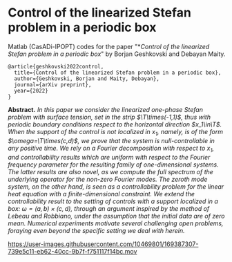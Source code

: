 # Control of the linearized Stefan problem in a periodic box

Matlab (CasADi-IPOPT) codes for the paper "**Control of the linearized Stefan problem in a periodic box*" by Borjan Geshkovski and Debayan Maity. 

```
@article{geshkovski2022control,
  title={Control of the linearized Stefan problem in a periodic box},
  author={Geshkovski, Borjan and Maity, Debayan},
  journal={arXiv preprint},
  year={2022}
}
```

**Abstract.** *In this paper we consider the linearized one-phase Stefan problem with surface tension, set in the strip $\T\times(-1,1)$, thus with periodic boundary conditions respect to the horizontal direction $x_1\in\T$.  
When the support of the control is not localized in $x_1$, namely, is of the form $\omega=\T\times(c,d)$, we prove that the system is null-controllable in any positive time. We rely on a Fourier decomposition with respect to $x_1$, and controllability results which are uniform with respect to the Fourier frequency parameter for the resulting family of one-dimensional systems. The latter results are also novel, as we compute the full spectrum of the underlying operator for the non-zero Fourier modes. The zeroth mode system, on the other hand, is seen as a controllability problem for the linear heat equation with a finite-dimensional constraint. We extend the controllability result to the setting of controls with a support localized in a box: $\omega=(a,b)\times(c,d)$, through an argument inspired by the method of Lebeau and Robbiano, under the assumption that the initial data are of zero mean. Numerical experiments motivate several challenging open problems, foraying even beyond the specific setting we deal with herein.*

https://user-images.githubusercontent.com/10469801/169387307-739e5c11-eb62-40cc-9b7f-f751117f14bc.mov
